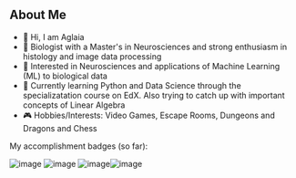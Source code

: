 ## About Me

- 👋 Hi, I am Aglaia
- 🧬 Biologist with a Master's in Neurosciences and strong enthusiasm in histology and image data processing
- 👀 Interested in Neurosciences and applications of Machine Learning (ML) to biological data
- 🌱 Currently learning Python and Data Science through the specializatation course on EdX. Also trying to catch up with important concepts of Linear Algebra
- 🎮 Hobbies/Interests: Video Games, Escape Rooms, Dungeons and Dragons and Chess

<!---
aglaiak/aglaiak is a ✨ special ✨ repository because its `README.md` (this file) appears on your GitHub profile.
You can click the Preview link to take a look at your changes.
--->
My accomplishment badges (so far): 

![image](https://user-images.githubusercontent.com/13675217/214573531-80fc3f2a-a901-4f45-b763-76a84796d298.png) ![image](https://user-images.githubusercontent.com/13675217/214573295-155f08b5-2875-43fb-bc68-660a2f11bc2b.png) ![image](https://user-images.githubusercontent.com/13675217/214573977-f3a7fe67-76b4-4552-bb8e-20c248358050.png)![image](https://user-images.githubusercontent.com/13675217/215324918-e006d5f2-5e4e-42d1-90d2-3c0e054ee469.png)



